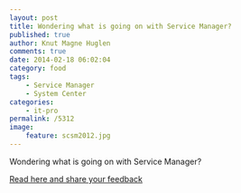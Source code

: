 ```yaml
---
layout: post
title: Wondering what is going on with Service Manager?
published: true
author: Knut Magne Huglen
comments: true
date: 2014-02-18 06:02:04
category: food
tags:
    - Service Manager
    - System Center
categories:
    - it-pro
permalink: /5312
image:
    feature: scsm2012.jpg
---
```

Wondering what is going on with Service Manager? 

<a href="https://blogs.technet.microsoft.com/servicemanager/2014/02/18/system-center-service-manager-a-phoenix-in-its-own-right/">Read here and share your feedback</a>